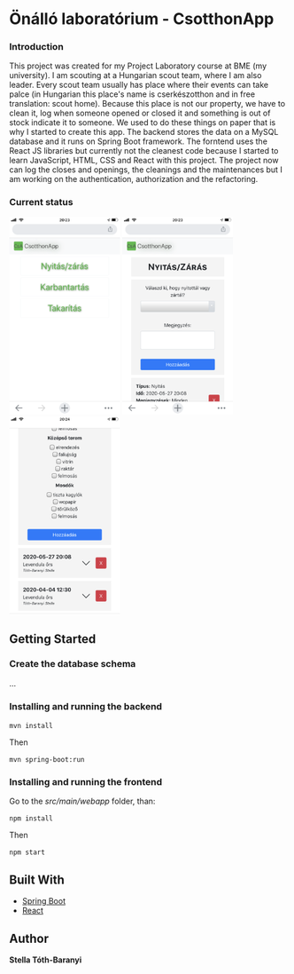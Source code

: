 

# Önálló laboratórium - CsotthonApp
### Introduction
This project was created for my Project Laboratory course at BME (my university). I am scouting at a Hungarian scout team, where I am also leader. Every scout team usually has place where their events can take palce (in Hungarian this place's name is cserkészotthon and in free translation: scout home). Because this place is not our property, we have to clean it, log when someone opened or closed it and something is out of stock indicate it to someone.
We used to do these things on paper that is why I started to create this app. The backend stores the data on a MySQL database and it runs on Spring Boot framework. The forntend uses the React JS libraries but currently not the cleanest code because I started to learn JavaScript, HTML, CSS and React with this project.
The project now can log the closes and openings, the cleanings and the maintenances but I am working on the authentication, authorization and the refactoring.
### Current status
<img src="imgs/01-home.PNG" width="200"> <img src="imgs/02-log.PNG" width="200"> <img src="imgs/04-cleaning2.PNG" width="200">
## Getting Started

### Create the database schema
...
### Installing and running the backend

```
mvn install
```

Then

```
mvn spring-boot:run
```

### Installing and running the frontend

Go to the *src/main/webapp* folder, than:
```
npm install
```

Then

```
npm start
```

## Built With
* [Spring Boot](https://spring.io/projects/spring-boot) 
* [React](https://reactjs.org/) 
## Author

 **Stella Tóth-Baranyi**
